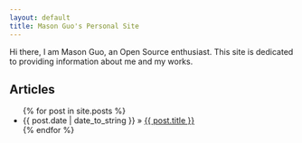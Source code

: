 ```yaml
---
layout: default
title: Mason Guo's Personal Site
---
```


Hi there, I am Mason Guo, an Open Source enthusiast. This site is dedicated to providing information about me and my works.

## Articles

<ul class="posts">
    {% for post in site.posts %}
      <li>{{ post.date | date_to_string }} &raquo; <a href="{{ post.url }}" target="_blank">{{ post.title }}</a></li>
    {% endfor %}
</ul>
